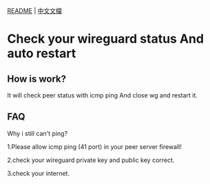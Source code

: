 [README](README.md) | [中文文檔](README_zh.md)

# Check your wireguard status And auto restart

## How is work?

It will check peer status with icmp ping And close wg and restart it.

## FAQ

Why i still can't ping?

1.Please allow icmp ping (41 port) in your peer server firewall!

2.check your wireguard private key and public key correct.

3.check your internet.
